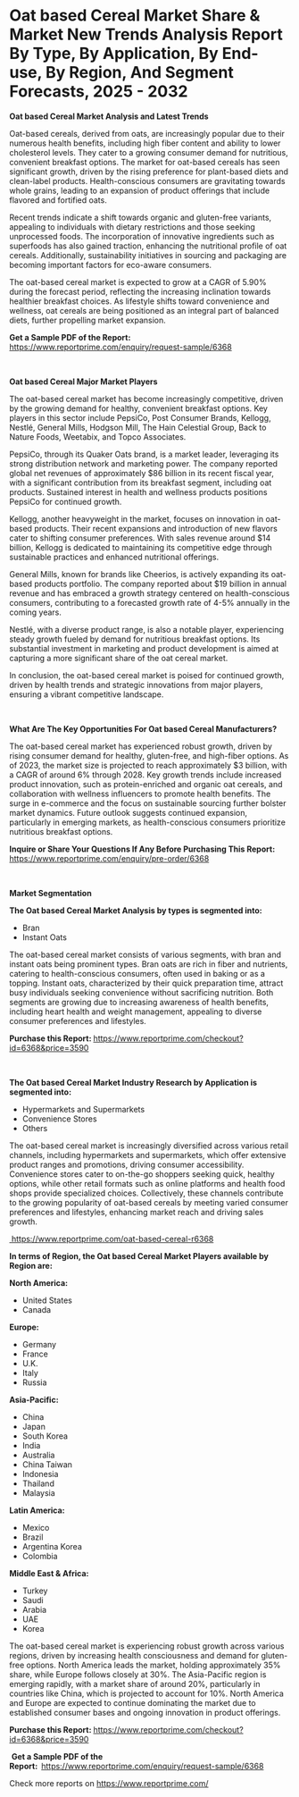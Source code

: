 <p><h1>Oat based Cereal Market Share & Market New Trends Analysis Report By Type, By Application, By End-use, By Region, And Segment Forecasts, 2025 - 2032</h1></p><p><strong>Oat based Cereal Market Analysis and Latest Trends</strong></p>
<p><p>Oat-based cereals, derived from oats, are increasingly popular due to their numerous health benefits, including high fiber content and ability to lower cholesterol levels. They cater to a growing consumer demand for nutritious, convenient breakfast options. The market for oat-based cereals has seen significant growth, driven by the rising preference for plant-based diets and clean-label products. Health-conscious consumers are gravitating towards whole grains, leading to an expansion of product offerings that include flavored and fortified oats.</p><p>Recent trends indicate a shift towards organic and gluten-free variants, appealing to individuals with dietary restrictions and those seeking unprocessed foods. The incorporation of innovative ingredients such as superfoods has also gained traction, enhancing the nutritional profile of oat cereals. Additionally, sustainability initiatives in sourcing and packaging are becoming important factors for eco-aware consumers.</p><p>The oat-based cereal market is expected to grow at a CAGR of 5.90% during the forecast period, reflecting the increasing inclination towards healthier breakfast choices. As lifestyle shifts toward convenience and wellness, oat cereals are being positioned as an integral part of balanced diets, further propelling market expansion.</p></p>
<p><strong>Get a Sample PDF of the Report:&nbsp;</strong> <a href="https://www.reportprime.com/enquiry/request-sample/6368?utm_campaign=2009&utm_medium=2&utm_source=Github&utm_content=ia&utm_term=19032025&utm_id=oat-based-cereal">https://www.reportprime.com/enquiry/request-sample/6368</a></p>
<p>&nbsp;</p>
<p><strong>Oat based Cereal Major Market Players</strong></p>
<p><p>The oat-based cereal market has become increasingly competitive, driven by the growing demand for healthy, convenient breakfast options. Key players in this sector include PepsiCo, Post Consumer Brands, Kellogg, Nestlé, General Mills, Hodgson Mill, The Hain Celestial Group, Back to Nature Foods, Weetabix, and Topco Associates.</p><p>PepsiCo, through its Quaker Oats brand, is a market leader, leveraging its strong distribution network and marketing power. The company reported global net revenues of approximately $86 billion in its recent fiscal year, with a significant contribution from its breakfast segment, including oat products. Sustained interest in health and wellness products positions PepsiCo for continued growth.</p><p>Kellogg, another heavyweight in the market, focuses on innovation in oat-based products. Their recent expansions and introduction of new flavors cater to shifting consumer preferences. With sales revenue around $14 billion, Kellogg is dedicated to maintaining its competitive edge through sustainable practices and enhanced nutritional offerings.</p><p>General Mills, known for brands like Cheerios, is actively expanding its oat-based products portfolio. The company reported about $19 billion in annual revenue and has embraced a growth strategy centered on health-conscious consumers, contributing to a forecasted growth rate of 4-5% annually in the coming years.</p><p>Nestlé, with a diverse product range, is also a notable player, experiencing steady growth fueled by demand for nutritious breakfast options. Its substantial investment in marketing and product development is aimed at capturing a more significant share of the oat cereal market.</p><p>In conclusion, the oat-based cereal market is poised for continued growth, driven by health trends and strategic innovations from major players, ensuring a vibrant competitive landscape.</p></p>
<p>&nbsp;</p>
<p><strong>What Are The Key Opportunities For Oat based Cereal Manufacturers?</strong></p>
<p><p>The oat-based cereal market has experienced robust growth, driven by rising consumer demand for healthy, gluten-free, and high-fiber options. As of 2023, the market size is projected to reach approximately $3 billion, with a CAGR of around 6% through 2028. Key growth trends include increased product innovation, such as protein-enriched and organic oat cereals, and collaboration with wellness influencers to promote health benefits. The surge in e-commerce and the focus on sustainable sourcing further bolster market dynamics. Future outlook suggests continued expansion, particularly in emerging markets, as health-conscious consumers prioritize nutritious breakfast options.</p></p>
<p><strong>Inquire or Share Your Questions If Any Before Purchasing This Report:</strong> <a href="https://www.reportprime.com/enquiry/pre-order/6368?utm_campaign=2009&utm_medium=2&utm_source=Github&utm_content=ia&utm_term=19032025&utm_id=oat-based-cereal">https://www.reportprime.com/enquiry/pre-order/6368</a></p>
<p>&nbsp;</p>
<p><strong>Market Segmentation</strong></p>
<p><strong>The Oat based Cereal Market Analysis by types is segmented into:</strong></p>
<p><ul><li>Bran</li><li>Instant Oats</li></ul></p>
<p><p>The oat-based cereal market consists of various segments, with bran and instant oats being prominent types. Bran oats are rich in fiber and nutrients, catering to health-conscious consumers, often used in baking or as a topping. Instant oats, characterized by their quick preparation time, attract busy individuals seeking convenience without sacrificing nutrition. Both segments are growing due to increasing awareness of health benefits, including heart health and weight management, appealing to diverse consumer preferences and lifestyles.</p></p>
<p><strong>Purchase this Report:&nbsp;</strong><a href="https://www.reportprime.com/checkout?id=6368&price=3590&utm_campaign=2009&utm_medium=2&utm_source=Github&utm_content=ia&utm_term=19032025&utm_id=oat-based-cereal">https://www.reportprime.com/checkout?id=6368&price=3590</a></p>
<p>&nbsp;</p>
<p><strong>The Oat based Cereal Market Industry Research by Application is segmented into:</strong></p>
<p><ul><li>Hypermarkets and Supermarkets</li><li>Convenience Stores</li><li>Others</li></ul></p>
<p><p>The oat-based cereal market is increasingly diversified across various retail channels, including hypermarkets and supermarkets, which offer extensive product ranges and promotions, driving consumer accessibility. Convenience stores cater to on-the-go shoppers seeking quick, healthy options, while other retail formats such as online platforms and health food shops provide specialized choices. Collectively, these channels contribute to the growing popularity of oat-based cereals by meeting varied consumer preferences and lifestyles, enhancing market reach and driving sales growth.</p></p>
<p><a href="https://www.reportprime.com/oat-based-cereal-r6368?utm_campaign=2009&utm_medium=2&utm_source=Github&utm_content=ia&utm_term=19032025&utm_id=oat-based-cereal">&nbsp;https://www.reportprime.com/oat-based-cereal-r6368</a></p>
<p><strong>In terms of Region, the Oat based Cereal Market Players available by Region are:</strong></p>
<p>
    <p> <strong> North America: </strong>
        <ul>
            <li>United States</li>
            <li>Canada</li>
        </ul>
        </p> 
    <p> <strong> Europe: </strong>
        <ul>
            <li>Germany</li>
            <li>France</li>
            <li>U.K.</li>
            <li>Italy</li>
            <li>Russia</li>
        </ul>
        </p> 
    <p> <strong> Asia-Pacific: </strong>
        <ul>
            <li>China</li>
            <li>Japan</li>
            <li>South Korea</li>
            <li>India</li>
            <li>Australia</li>
            <li>China Taiwan</li>
            <li>Indonesia</li>
            <li>Thailand</li>
            <li>Malaysia</li>
        </ul>
        </p> 
    <p> <strong> Latin America: </strong>
        <ul>
            <li>Mexico</li>
            <li>Brazil</li>
            <li>Argentina Korea</li>
            <li>Colombia</li>
        </ul>
        </p> 
    <p> <strong> Middle East & Africa: </strong>
        <ul>
            <li>Turkey</li>
            <li>Saudi</li>
            <li>Arabia</li>
            <li>UAE</li>
            <li>Korea</li>
        </ul>
    </p>
    </p>
<p><p>The oat-based cereal market is experiencing robust growth across various regions, driven by increasing health consciousness and demand for gluten-free options. North America leads the market, holding approximately 35% share, while Europe follows closely at 30%. The Asia-Pacific region is emerging rapidly, with a market share of around 20%, particularly in countries like China, which is projected to account for 10%. North America and Europe are expected to continue dominating the market due to established consumer bases and ongoing innovation in product offerings.</p></p>
<p><strong>Purchase this Report: </strong><a href="https://www.reportprime.com/checkout?id=6368&price=3590&utm_campaign=2009&utm_medium=2&utm_source=Github&utm_content=ia&utm_term=19032025&utm_id=oat-based-cereal">https://www.reportprime.com/checkout?id=6368&price=3590</a></p>
<p>&nbsp;<strong>Get a Sample PDF of the Report:&nbsp;&nbsp;</strong><a href="https://www.reportprime.com/enquiry/request-sample/6368?utm_campaign=2009&utm_medium=2&utm_source=Github&utm_content=ia&utm_term=19032025&utm_id=oat-based-cereal">https://www.reportprime.com/enquiry/request-sample/6368</a></p>
<p><strong></strong></p>
<p>Check more reports on <a href="https://www.reportprime.com/?utm_campaign=2009&utm_medium=2&utm_source=Github&utm_content=ia&utm_term=19032025&utm_id=oat-based-cereal">https://www.reportprime.com/</a></p>